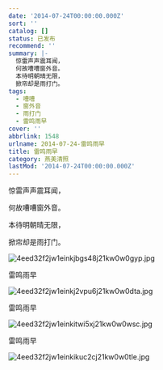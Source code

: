 ```yaml
---
date: '2014-07-24T00:00:00.000Z'
sort: ''
catalog: []
status: 已发布
recommend: ''
summary: |-
  惊雷声声震耳闻，
  何故嘈嘈窗外音。
  本待明朝晴无限，
  掀帘却是雨打门。
tags:
  - 嘈嘈
  - 窗外音
  - 雨打门
  - 雷鸣雨早
cover: ''
abbrlink: 1548
urlname: 2014-07-24-雷鸣雨早
title: 雷鸣雨早
category: 燕美清照
lastMod: '2014-07-24T00:00:00.000Z'
---
```


惊雷声声震耳闻，


何故嘈嘈窗外音。


本待明朝晴无限，


掀帘却是雨打门。


![4eed32f2jw1einkjbgs48j21kw0w0gyp.jpg](https://image.bmqy.net/upload/4eed32f2jw1einkjbgs48j21kw0w0gyp.jpg)


雷鸣雨早


![4eed32f2jw1einkj2vpu6j21kw0w0dta.jpg](https://image.bmqy.net/upload/4eed32f2jw1einkj2vpu6j21kw0w0dta.jpg)


雷鸣雨早


![4eed32f2jw1einkitwi5xj21kw0w0wsc.jpg](https://image.bmqy.net/upload/4eed32f2jw1einkitwi5xj21kw0w0wsc.jpg)


雷鸣雨早


![4eed32f2jw1einkikuc2cj21kw0w0tle.jpg](https://image.bmqy.net/upload/4eed32f2jw1einkikuc2cj21kw0w0tle.jpg)

